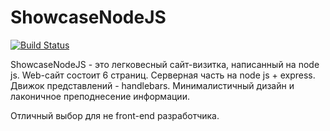 # ShowcaseNodeJS
[![Build Status](https://travis-ci.org/risedphantom/ShowcaseNodeJS.svg?branch=master)](https://travis-ci.org/risedphantom/ShowcaseNodeJS)

ShowcaseNodeJS - это легковесный сайт-визитка, написанный на node js. Web-сайт состоит 6 страниц. Серверная часть на node js + express. Движок представлений - handlebars. Минималистичный дизайн и лаконичное преподнесение информации.

Отличный выбор для не front-end разработчика.
